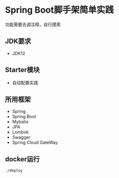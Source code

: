 # Spring Boot脚手架简单实践
功能需要去调注释，自行摸索
## JDK要求
- JDK12
## Starter模块
- 自动配置实践
## 所用框架
- Spring
- Spring Boot
- Mybatis
- JPA
- Lombok
- Swagger
- Spring Cloud GateWay

## docker运行

```
./deploy
```

